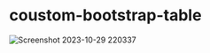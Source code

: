 # coustom-bootstrap-table
![Screenshot 2023-10-29 220337](https://github.com/njfaiaz/coustom-bootstrap-table/assets/47560573/291e3778-5b44-4967-b145-9c2c5479b26c)
